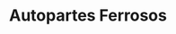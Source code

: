 ---
title: "Autopartes Ferrosos"
url: /trujillo/autopartes-ferrosos/
shop: piezas de automóviles
---